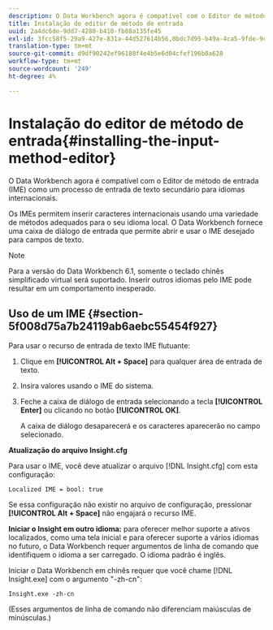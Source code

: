 ```yaml
---
description: O Data Workbench agora é compatível com o Editor de método de entrada (IME) como um processo de entrada de texto secundário para idiomas internacionais.
title: Instalação do editor de método de entrada
uuid: 2a4dc6de-9dd7-4280-b410-fb88a135fe45
exl-id: 3fcc58f5-29a9-427e-831a-44d527614b56,0bdc7d95-b49a-4ca5-9fde-9c1ce2cd14ec,e4e1c016-0544-434a-b82e-fdd2a4af316c
translation-type: tm+mt
source-git-commit: d9df90242ef96188f4e4b5e6d04cfef196b0a628
workflow-type: tm+mt
source-wordcount: '249'
ht-degree: 4%

---
```


# Instalação do editor de método de entrada{#installing-the-input-method-editor}

O Data Workbench agora é compatível com o Editor de método de entrada (IME) como um processo de entrada de texto secundário para idiomas internacionais.

Os IMEs permitem inserir caracteres internacionais usando uma variedade de métodos adequados para o seu idioma local. O Data Workbench fornece uma caixa de diálogo de entrada que permite abrir e usar o IME desejado para campos de texto.

>[!NOTE]
>
>Para a versão do Data Workbench 6.1, somente o teclado chinês simplificado virtual será suportado. Inserir outros idiomas pelo IME pode resultar em um comportamento inesperado.

## Uso de um IME {#section-5f008d75a7b24119ab6aebc55454f927}

Para usar o recurso de entrada de texto IME flutuante:

1. Clique em **[!UICONTROL Alt + Space]** para qualquer área de entrada de texto.
1. Insira valores usando o IME do sistema.
1. Feche a caixa de diálogo de entrada selecionando a tecla **[!UICONTROL Enter]** ou clicando no botão **[!UICONTROL OK]**.

   A caixa de diálogo desaparecerá e os caracteres aparecerão no campo selecionado.

**Atualização do arquivo Insight.cfg**

Para usar o IME, você deve atualizar o arquivo [!DNL Insight.cfg] com esta configuração:

```
Localized IME = bool: true
```

Se essa configuração não existir no arquivo de configuração, pressionar **[!UICONTROL Alt + Space]** não engajará o recurso IME.

**Iniciar o Insight em outro idioma:** para oferecer melhor suporte a ativos localizados, como uma tela inicial e para oferecer suporte a vários idiomas no futuro, o Data Workbench requer argumentos de linha de comando que identifiquem o idioma a ser carregado. O idioma padrão é inglês.

Iniciar o Data Workbench em chinês requer que você chame [!DNL Insight.exe] com o argumento &quot;-zh-cn&quot;:

```
Insight.exe -zh-cn
```

(Esses argumentos de linha de comando não diferenciam maiúsculas de minúsculas.)
